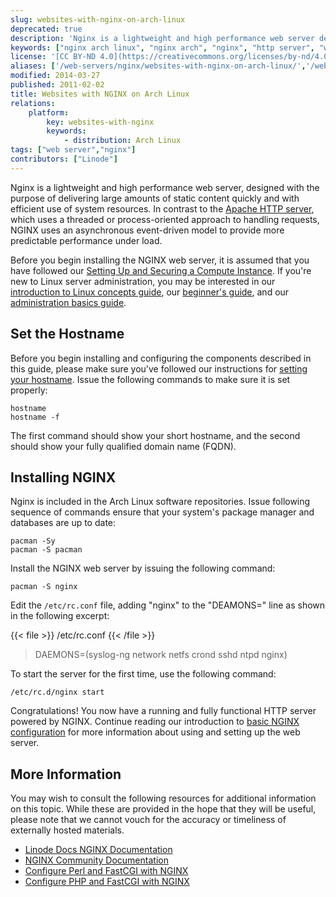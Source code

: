 ```yaml
---
slug: websites-with-nginx-on-arch-linux
deprecated: true
description: 'Nginx is a lightweight and high performance web server designed to deliver large amounts of content with efficiency. This guide shows how to install it on Arch Linux.'
keywords: ["nginx arch linux", "nginx arch", "nginx", "http server", "web server"]
license: '[CC BY-ND 4.0](https://creativecommons.org/licenses/by-nd/4.0)'
aliases: ['/web-servers/nginx/websites-with-nginx-on-arch-linux/','/web-servers/nginx/installation/arch-linux/','/websites/nginx/websites-with-nginx-on-arch-linux/']
modified: 2014-03-27
published: 2011-02-02
title: Websites with NGINX on Arch Linux
relations:
    platform:
        key: websites-with-nginx
        keywords:
            - distribution: Arch Linux
tags: ["web server","nginx"]
contributors: ["Linode"]
---
```


Nginx is a lightweight and high performance web server, designed with the purpose of delivering large amounts of static content quickly and with efficient use of system resources. In contrast to the [Apache HTTP server](/docs/web-servers/apache/), which uses a threaded or process-oriented approach to handling requests, NGINX uses an asynchronous event-driven model to provide more predictable performance under load.

Before you begin installing the NGINX web server, it is assumed that you have followed our [Setting Up and Securing a Compute Instance](/docs/products/compute/compute-instances/guides/set-up-and-secure/). If you're new to Linux server administration, you may be interested in our [introduction to Linux concepts guide](/docs/guides/introduction-to-linux-concepts/), our [beginner's guide](/docs/products/compute/compute-instances/faqs/), and our [administration basics guide](/docs/guides/linux-system-administration-basics/).

## Set the Hostname

Before you begin installing and configuring the components described in this guide, please make sure you've followed our instructions for [setting your hostname](/docs/products/compute/compute-instances/guides/set-up-and-secure/#configure-a-custom-hostname). Issue the following commands to make sure it is set properly:

    hostname
    hostname -f

The first command should show your short hostname, and the second should show your fully qualified domain name (FQDN).

## Installing NGINX

Nginx is included in the Arch Linux software repositories. Issue following sequence of commands ensure that your system's package manager and databases are up to date:

    pacman -Sy
    pacman -S pacman

Install the NGINX web server by issuing the following command:

    pacman -S nginx

Edit the `/etc/rc.conf` file, adding "nginx" to the "DEAMONS=" line as shown in the following excerpt:

{{< file >}}
/etc/rc.conf
{{< /file >}}

> DAEMONS=(syslog-ng network netfs crond sshd ntpd nginx)

To start the server for the first time, use the following command:

    /etc/rc.d/nginx start

Congratulations! You now have a running and fully functional HTTP server powered by NGINX. Continue reading our introduction to [basic NGINX configuration](/docs/guides/how-to-configure-nginx/) for more information about using and setting up the web server.

## More Information

You may wish to consult the following resources for additional information on this topic. While these are provided in the hope that they will be useful, please note that we cannot vouch for the accuracy or timeliness of externally hosted materials.

- [Linode Docs NGINX Documentation](/docs/web-servers/nginx/)
- [NGINX Community Documentation](http://wiki.nginx.org)
- [Configure Perl and FastCGI with NGINX](/docs/guides/nginx-and-perlfastcgi-on-arch-linux/)
- [Configure PHP and FastCGI with NGINX](/docs/guides/nginx-and-phpfastcgi-on-arch-linux/)
